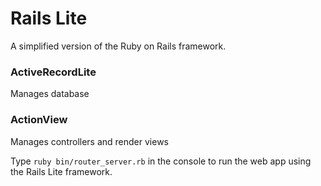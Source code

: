 # Rails Lite
A simplified version of the Ruby on Rails framework.

### ActiveRecordLite
Manages database

### ActionView
Manages controllers and render views

Type `ruby bin/router_server.rb` in the console to run the web app using the Rails Lite framework.